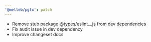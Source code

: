 ```yaml
---
'@melleb/pgtx': patch
---
```


- Remove stub package @types/eslint\_\_js from dev dependencies
- Fix audit issue in dev dependency
- Improve changeset docs
